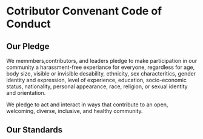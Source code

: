 # Cotributor Convenant Code of Conduct

## Our Pledge

We memmbers,contributors, and leaders pledge to make participation in our 
community a harassment-free experiance for everyone, regardless for age, body
size, visible or invisible desability, ethnicity, sex characteritics, gender
identity and expression, level of experience, education, socio-economic status,
nationality, personal appearance, race, religion, or sexual identity
and orientation.

We pledge to act and interact in ways that contribute to an open, welcoming,
diverse, inclusive, and healthy community.

## Our Standards
